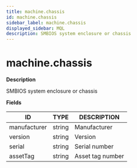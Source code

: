 ```yaml
---
title: machine.chassis
id: machine.chassis
sidebar_label: machine.chassis
displayed_sidebar: MQL
description: SMBIOS system enclosure or chassis
---
```


# machine.chassis

**Description**

SMBIOS system enclosure or chassis

**Fields**

| ID           | TYPE   | DESCRIPTION      |
| ------------ | ------ | ---------------- |
| manufacturer | string | Manufacturer     |
| version      | string | Version          |
| serial       | string | Serial number    |
| assetTag     | string | Asset tag number |
